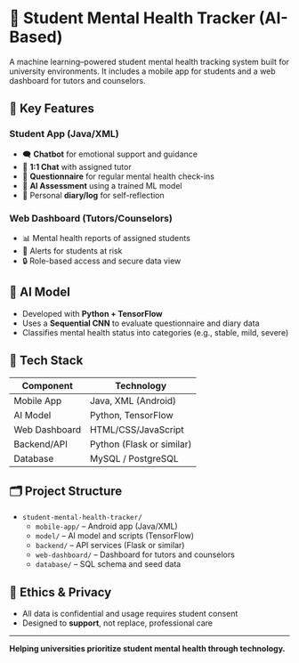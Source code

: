 # 🧠 Student Mental Health Tracker (AI-Based)

A machine learning–powered student mental health tracking system built for university environments. It includes a mobile app for students and a web dashboard for tutors and counselors.

## 📱 Key Features

### Student App (Java/XML)
- 🗨️ **Chatbot** for emotional support and guidance
- 💬 **1:1 Chat** with assigned tutor
- 📝 **Questionnaire** for regular mental health check-ins
- 🧠 **AI Assessment** using a trained ML model
- 📓 Personal **diary/log** for self-reflection

### Web Dashboard (Tutors/Counselors)
- 📊 Mental health reports of assigned students
- 🔔 Alerts for students at risk
- 🔒 Role-based access and secure data view

## 🧠 AI Model

- Developed with **Python + TensorFlow**
- Uses a **Sequential CNN** to evaluate questionnaire and diary data
- Classifies mental health status into categories (e.g., stable, mild, severe)

## 🔧 Tech Stack

| Component       | Technology              |
|----------------|--------------------------|
| Mobile App     | Java, XML (Android)      |
| AI Model       | Python, TensorFlow       |
| Web Dashboard  | HTML/CSS/JavaScript      |
| Backend/API    | Python (Flask or similar)|
| Database       | MySQL / PostgreSQL       |

## 🗂️ Project Structure

- `student-mental-health-tracker/`
  - `mobile-app/` – Android app (Java/XML)
  - `model/` – AI model and scripts (TensorFlow)
  - `backend/` – API services (Flask or similar)
  - `web-dashboard/` – Dashboard for tutors and counselors
  - `database/` – SQL schema and seed data



## 🔐 Ethics & Privacy

- All data is confidential and usage requires student consent
- Designed to **support**, not replace, professional care

---

**Helping universities prioritize student mental health through technology.**

